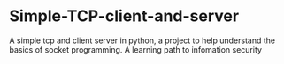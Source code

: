 # Simple-TCP-client-and-server
A simple tcp and client server in python, a project to help understand the basics of socket programming. A learning path to infomation security
